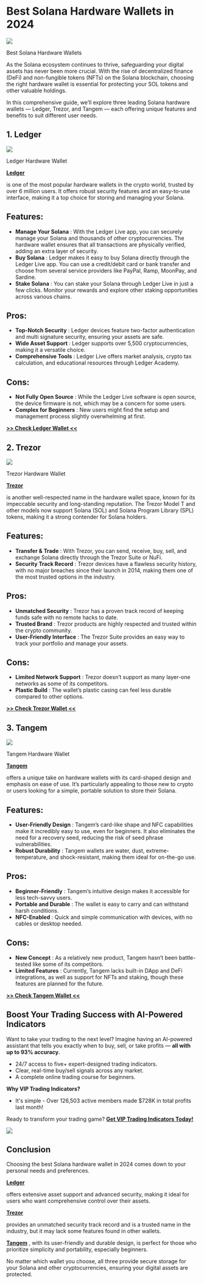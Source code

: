 # Best Solana Hardware Wallets in 2024

![](https://miro.medium.com/v2/1*m6_OBle3RLpQIvxZNBAoZA.png)

Best Solana Hardware Wallets

As the Solana ecosystem continues to thrive, safeguarding your digital assets has never been more crucial. With the rise of decentralized finance (DeFi) and non-fungible tokens (NFTs) on the Solana blockchain, choosing the right hardware wallet is essential for protecting your SOL tokens and other valuable holdings.

In this comprehensive guide, we’ll explore three leading Solana hardware wallets — Ledger, Trezor, and Tangem — each offering unique features and benefits to suit different user needs.

## 1. Ledger

![](https://miro.medium.com/v2/1*mN9X-GmLNWKP5tpZv0JEPA.png)

Ledger Hardware Wallet

[**Ledger**](https://shop.ledger.com/?r=5d81ca7c17a0)

is one of the most popular hardware wallets in the crypto world, trusted by over 6 million users. It offers robust security features and an easy-to-use interface, making it a top choice for storing and managing your Solana.

## Features:

* **Manage Your Solana**
  : With the Ledger Live app, you can securely manage your Solana and thousands of other cryptocurrencies. The hardware wallet ensures that all transactions are physically verified, adding an extra layer of security.
* **Buy Solana**
  : Ledger makes it easy to buy Solana directly through the Ledger Live app. You can use a credit/debit card or bank transfer and choose from several service providers like PayPal, Ramp, MoonPay, and Sardine.
* **Stake Solana**
  : You can stake your Solana through Ledger Live in just a few clicks. Monitor your rewards and explore other staking opportunities across various chains.

## Pros:

* **Top-Notch Security**
  : Ledger devices feature two-factor authentication and multi signature security, ensuring your assets are safe.
* **Wide Asset Support**
  : Ledger supports over 5,500 cryptocurrencies, making it a versatile choice.
* **Comprehensive Tools**
  : Ledger Live offers market analysis, crypto tax calculation, and educational resources through Ledger Academy.

## Cons:

* **Not Fully Open Source**
  : While the Ledger Live software is open source, the device firmware is not, which may be a concern for some users.
* **Complex for Beginners**
  : New users might find the setup and management process slightly overwhelming at first.

[**>> Check Ledger Wallet <<**](https://shop.ledger.com/?r=5d81ca7c17a0)

## 2. Trezor

![](https://miro.medium.com/v2/1*JQ_dQnjkJ2JMipU_d5RNLA.png)

Trezor Hardware Wallet

[**Trezor**](https://trezor.io)

is another well-respected name in the hardware wallet space, known for its impeccable security and long-standing reputation. The Trezor Model T and other models now support Solana (SOL) and Solana Program Library (SPL) tokens, making it a strong contender for Solana holders.

## Features:

* **Transfer & Trade**
  : With Trezor, you can send, receive, buy, sell, and exchange Solana directly through the Trezor Suite or NuFi.
* **Security Track Record**
  : Trezor devices have a flawless security history, with no major breaches since their launch in 2014, making them one of the most trusted options in the industry.

## Pros:

* **Unmatched Security**
  : Trezor has a proven track record of keeping funds safe with no remote hacks to date.
* **Trusted Brand**
  : Trezor products are highly respected and trusted within the crypto community.
* **User-Friendly Interface**
  : The Trezor Suite provides an easy way to track your portfolio and manage your assets.

## Cons:

* **Limited Network Support**
  : Trezor doesn’t support as many layer-one networks as some of its competitors.
* **Plastic Build**
  : The wallet’s plastic casing can feel less durable compared to other options.

[**>> Check Trezor Wallet <<**](https://trezor.io)

## 3. Tangem

![](https://miro.medium.com/v2/1*JJUUBGOOMllvviWqlYlJKQ.png)

Tangem Hardware Wallet

[**Tangem**](https://tangem.com/en/)

offers a unique take on hardware wallets with its card-shaped design and emphasis on ease of use. It’s particularly appealing to those new to crypto or users looking for a simple, portable solution to store their Solana.

## Features:

* **User-Friendly Design**
  : Tangem’s card-like shape and NFC capabilities make it incredibly easy to use, even for beginners. It also eliminates the need for a recovery seed, reducing the risk of seed phrase vulnerabilities.
* **Robust Durability**
  : Tangem wallets are water, dust, extreme-temperature, and shock-resistant, making them ideal for on-the-go use.

## Pros:

* **Beginner-Friendly**
  : Tangem’s intuitive design makes it accessible for less tech-savvy users.
* **Portable and Durable**
  : The wallet is easy to carry and can withstand harsh conditions.
* **NFC-Enabled**
  : Quick and simple communication with devices, with no cables or desktop needed.

## Cons:

* **New Concept**
  : As a relatively new product, Tangem hasn’t been battle-tested like some of its competitors.
* **Limited Features**
  : Currently, Tangem lacks built-in DApp and DeFi integrations, as well as support for NFTs and staking, though these features are planned for the future.

[**>> Check Tangem Wallet <<**](https://tangem.com/en/)

## Boost Your Trading Success with AI-Powered Indicators

Want to take your trading to the next level? Imagine having an AI-powered assistant that tells you exactly when to buy, sell, or take profits —
**all with up to 93% accuracy.**

* 24/7 access to five+ expert-designed trading indicators.
* Clear, real-time buy/sell signals across any market.
* A complete online trading course for beginners.

**Why VIP Trading Indicators?**

* It's simple - Over 126,503 active members made $728K in total profits last month!

Ready to transform your trading game?
[**Get VIP Trading Indicators Today!**](https://vipindicators.xyz)

![](https://vipindicators.xyz/1.png)

## Conclusion

Choosing the best Solana hardware wallet in 2024 comes down to your personal needs and preferences.

[**Ledger**](https://shop.ledger.com/?r=5d81ca7c17a0)

offers extensive asset support and advanced security, making it ideal for users who want comprehensive control over their assets.

[**Trezor**](https://trezor.io)

provides an unmatched security track record and is a trusted name in the industry, but it may lack some features found in other wallets.

[**Tangem**](https://tangem.com/en/)
, with its user-friendly and durable design, is perfect for those who prioritize simplicity and portability, especially beginners.

No matter which wallet you choose, all three provide secure storage for your Solana and other cryptocurrencies, ensuring your digital assets are protected.